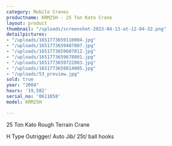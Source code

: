```yaml
---
category: Mobile Cranes
productname: KRM25H - 25 Ton Kato Crane
layout: product
thumbnail: "/uploads/screenshot-2023-04-13-at-12-04-32.png"
detailpictures:
- "/uploads/1651773659110004.jpg"
- "/uploads/1651773659407007.jpg"
- "/uploads/1651773659607012.jpg"
- "/uploads/1651773659678001.jpg"
- "/uploads/1651773659722003.jpg"
- "/uploads/1651773659814005.jpg"
- "/uploads/53_preview.jpg"
sold: true
year: "2004"
hours: '19,582'
serial_no: '0611058'
model: KRM25H

---
```

25 Ton Kato Rough Terrain Crane

H Type Outrigger/ Auto Jib/ 25t/ ball hooks